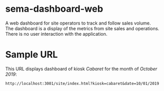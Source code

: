 # sema-dashboard-web
A web dashboard for site operators to track and follow sales volume.   
The dashboard is a display of the metrics from site sales and operations.
There is no user interaction with the application. 

# Sample URL
This URL displays dashboard of kiosk *Cabaret* for the month of *October 2019*:  


`http://localhost:3001/site/index.html?kiosk=cabaret&date=10/01/2019`
